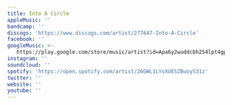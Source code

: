 ```yaml
---
title: Into A Circle
appleMusic: ''
bandcamp: ''
discogs: 'https://www.discogs.com/artist/277647-Into-A-Circle'
facebook: ''
googleMusic: >-
   https://play.google.com/store/music/artist?id=Apa6y2wuddcbh254lpt4gpae55e
instagram: ''
soundcloud: ''
spotify: 'https://open.spotify.com/artist/26GWL1LYvXUESZBuoyS31z'
twitter: ''
website: ''
youtube: ''
---
```

